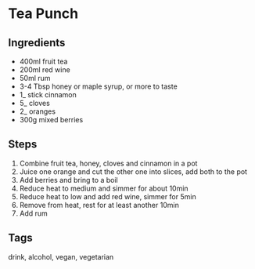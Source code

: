 # Tea Punch

## Ingredients

* 400ml fruit tea
* 200ml red wine
* 50ml rum
* 3-4 Tbsp honey or maple syrup, or more to taste
* 1_ stick cinnamon
* 5_ cloves 
* 2_ oranges
* 300g mixed berries


## Steps

1. Combine fruit tea, honey, cloves and cinnamon in a pot 
2. Juice one orange and cut the other one into slices, add both to the pot
3. Add berries and bring to a boil
4. Reduce heat to medium and simmer for about 10min
5. Reduce heat to low and add red wine, simmer for 5min
6. Remove from heat, rest for at least another 10min
7. Add rum 

## Tags
drink, alcohol, vegan, vegetarian
